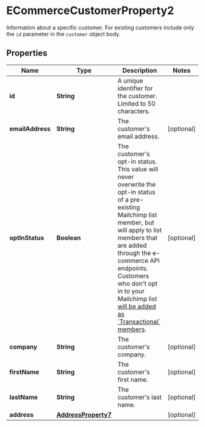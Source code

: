 

# ECommerceCustomerProperty2

Information about a specific customer. For existing customers include only the `id` parameter in the `customer` object body.

## Properties

| Name | Type | Description | Notes |
|------------ | ------------- | ------------- | -------------|
|**id** | **String** | A unique identifier for the customer. Limited to 50 characters. |  |
|**emailAddress** | **String** | The customer&#39;s email address. |  [optional] |
|**optInStatus** | **Boolean** | The customer&#39;s opt-in status. This value will never overwrite the opt-in status of a pre-existing Mailchimp list member, but will apply to list members that are added through the e-commerce API endpoints. Customers who don&#39;t opt in to your Mailchimp list [will be added as &#x60;Transactional&#x60; members](https://mailchimp.com/developer/marketing/docs/e-commerce/#customers). |  [optional] |
|**company** | **String** | The customer&#39;s company. |  [optional] |
|**firstName** | **String** | The customer&#39;s first name. |  [optional] |
|**lastName** | **String** | The customer&#39;s last name. |  [optional] |
|**address** | [**AddressProperty7**](AddressProperty7.md) |  |  [optional] |



